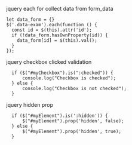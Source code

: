 jquery each for collect data from form_data

```
let data_form = {}
$('.data-exam').each(function () {
  const id = $(this).attr('id');
  if (!data_form.hasOwnProperty(id)) {
    data_form[id] = $(this).val();
  }
});
```

jquery checkbox clicked validation

```
  if ($("#myCheckbox").is(":checked")) {
      console.log("Checkbox is checked");
  } else {
      console.log("Checkbox is not checked");
  }
```

jquery hidden prop

```
  if ($("#myElement").is(':hidden')) {
      $("#myElement").prop('hidden', false);
  } else {
      $("#myElement").prop('hidden', true);
  }
```
